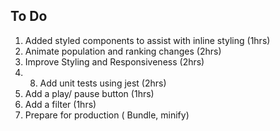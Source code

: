 ## To Do ##

1) Added styled components to assist with inline styling (1hrs)
2) Animate population and ranking changes (2hrs)
3) Improve Styling and Responsiveness (2hrs)
4) 8) Add unit tests using jest (2hrs)
5) Add a play/ pause button (1hrs)
6) Add a filter (1hrs) 
8) Prepare for production ( Bundle, minify)